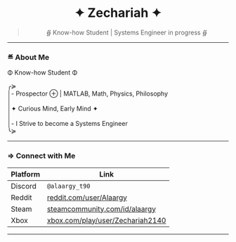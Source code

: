 <div align="center">

# ✦ Zechariah ✦  
> ∯ Know-how Student | Systems Engineer in progress ∯    

</div>

---

### ≝ About Me

Φ Know-how Student Φ  

╭≽  
│- Prospector ⊕ | MATLAB, Math, Physics, Philosophy  
│  
│✦ Curious Mind, Early Mind ✦  
│  
│- I Strive to become a Systems Engineer  
╰≽  

---

### ⇒ Connect with Me

| Platform | Link |
|---------|------|
| Discord | `@alaargy_t90` |
| Reddit | [reddit.com/user/Alaargy](https://www.reddit.com/user/Alaargy) |
| Steam | [steamcommunity.com/id/alaargy](https://steamcommunity.com/id/alaargy) |
| Xbox | [xbox.com/play/user/Zechariah2140](https://www.xbox.com/en-US/play/user/Zechariah2140) |

---
